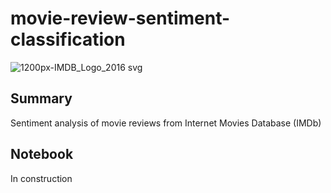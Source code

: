 # movie-review-sentiment-classification

![1200px-IMDB_Logo_2016 svg](https://user-images.githubusercontent.com/82372483/124572626-13236e00-de49-11eb-8c01-a5208b5ec149.png)

## Summary

Sentiment analysis of movie reviews from Internet Movies Database (IMDb) 

## Notebook

In construction
